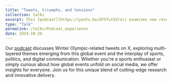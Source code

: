 ```yaml
---
title: "Tweets, triumphs, and tensions"
collection: talks
excerpt: This [podcast](https://youtu.be/EFhTut5Vrnc) examines new research published in _Communication & Sport_ that uses an NLP technique (LDA topic modeling) to unpack the social media buzz around the 2022 Beijing Winter Olympics.
type: "Talk"
permalink: /talks/Podcast_experience
date: 2024-10-28
---
```


Our [podcast](https://youtu.be/EFhTut5Vrnc) discusses Winter Olympic-related tweets on X, exploring multi-layered themes emerging from this global event and the interplay of sports, politics, and digital communication. Whether you're a sports enthusiast or simply curious about how global events unfold on social media, we offer insights for everyone. Join us for this unique blend of cutting-edge research and innovative delivery.
